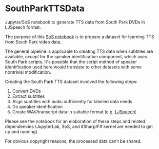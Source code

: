 # SouthParkTTSData

Jupyter/SoS notebook to generate TTS data from South Park DVDs in LJSpeech format.

The purpose of this [SoS notebook](https://vatlab.github.io/sos-docs/) is to prepare a dataset for learning TTS from South Park video data.

The general pipeline is applicable to creating TTS data when subtitles are available, *except* for the speaker identification component, which uses South Park scripts.
It's possible that the script method of speaker identification used here would translate to other datasets with some nontrivial modification.

Creating the South Park TTS dataset involved the following steps:

1. Convert DVDs
2. Extract subtitles
3. Align subtitles with audio sufficiently for labeled data needs
4. Do speaker identification
5. Create WAV/transcript data in suitable format (e.g. [LJSpeech](https://keithito.com/LJ-Speech-Dataset/))

Please see the notebook for an elaboration of these steps and related dependencies (JupyterLab, SoS, and ifSharp/F# kernel are needed to get up and running). 

For obvious copyright reasons, the processed data can't be shared.